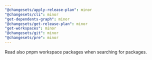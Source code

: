```yaml
---
"@changesets/apply-release-plan": minor
"@changesets/cli": minor
"get-dependents-graph": minor
"@changesets/get-release-plan": minor
"get-workspaces": minor
"@changesets/git": minor
"@changesets/pre": minor
---
```


Read also pnpm workspace packages when searching for packages.
